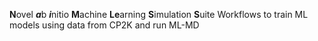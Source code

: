 **N**ovel ***a***b ***i***nitio **M**achine **Le**arning **S**imulation **S**uite
Workflows to train ML models using data from CP2K and run ML-MD
